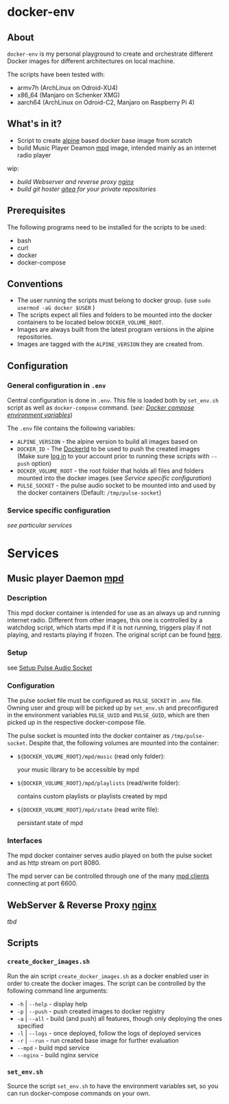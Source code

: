 # docker-env
## About
`docker-env` is my personal playground to create and orchestrate different Docker images for different architectures on local machine.

The scripts have been tested with:

* armv7h (ArchLinux on Odroid-XU4)
* x86_64 (Manjaro on Schenker XMG)
* aarch64 (ArchLinux on Odroid-C2, Manjaro on Raspberry Pi 4)

## What's in it?
* Script to create [alpine](https://alpinelinux.org/) based docker base image from scratch
* build Music Player Deamon [mpd] image, intended mainly as an internet radio player

wip:
* *build Webserver and reverse proxy [nginx]*
* *build git hoster [gitea] for your private repositories*

## Prerequisites
The following programs need to be installed for the scripts to be used:

* bash
* curl
* docker
* docker-compose

## Conventions
* The user running the scripts must belong to docker group. (use `sudo usermod -aG docker $USER` )
* The scripts expect all files and folders to be mounted into the docker containers to be located below `DOCKER_VOLUME_ROOT`.
* Images are always built from the latest program versions in the alpine repositories.
* Images are tagged with the `ALPINE_VERSION` they are created from.

## Configuration
### General configuration in `.env`
Central configuration is done in `.env`. This file is loaded both by `set_env.sh` script as well as `docker-compose` command. (*see: [Docker compose environment variables](https://docs.docker.com/compose/environment-variables/)*)

The `.env` file contains the following variables:

* `ALPINE_VERSION` - the alpine version to build all images based on
* `DOCKER_ID` - The [DockerId](https://success.docker.com/article/how-do-you-register-for-a-docker-id) to be used to push the created images<br>(Make sure [log in](https://docs.docker.com/engine/reference/commandline/login/) to your account prior to running these scripts with `--push` option)
* `DOCKER_VOLUME_ROOT` - the root folder that holds all files and folders mounted into the docker images (see *Service specific configuration*)
* `PULSE_SOCKET` - the pulse audio socket to be mounted into and used by the docker containers (Default: `/tmp/pulse-socket`)

### Service specific configuration
_see particular services_

# Services
## Music player Daemon [mpd]
### Description
This mpd docker container is intended for use as an always up and running internet radio. Different from other images, this one is controlled by a watchdog script, which starts mpd if it is not running, triggers play if not playing, and restarts playing if frozen. The original script can be found [here](https://gist.github.com/5ess/7d29a6e285cd641b6e17).

### Setup
see [Setup Pulse Audio Socket](doc/SetupPulseAudioSocket.md)

### Configuration
The pulse socket file must be configured as `PULSE_SOCKET` in `.env` file.
Owning user and group will be picked up by `set_env.sh` and preconfigured in the environment variables
`PULSE_UUID` and `PULSE_GUID`, which are then picked up in the respective docker-compose file.

The pulse socket is mounted into the docker container as `/tmp/pulse-socket`.
Despite that, the following volumes are mounted into the container:
* `${DOCKER_VOLUME_ROOT}/mpd/music` (read only folder):
	
	your music library to be accessible by mpd

* `${DOCKER_VOLUME_ROOT}/mpd/playlists` (read/write folder):
	
	contains custom playlists or playlists created by mpd

* `${DOCKER_VOLUME_ROOT}/mpd/state` (read write file):
	
	persistant state of mpd

### Interfaces
The mpd docker container serves audio played on both the pulse socket and as http stream on port 8080.

The mpd server can be controlled through one of the many [mpd clients] connecting at port 6600.

## WebServer & Reverse Proxy [nginx]
*tbd*


## Scripts
### `create_docker_images.sh`
Run the ain script `create_docker_images.sh` as a docker enabled user in order to create the docker images. The script can be controlled by the following command line arguments:

* `-h` | `--help` - display help
* `-p` | `--push` - push created images to docker registry
* `-a` | `--all`  - build (and push) all features, though only deploying the ones specified
* `-l` | `--logs` - once deployed, follow the logs of deployed services
* `-r` | `--run`  - run created base image for further evaluation
* `--mpd` - build mpd service
* `--nginx` - build nginx service

### `set_env.sh`
Source the script `set_env.sh` to have the environment variables set, so you can run docker-compose commands on your own.


[gitea]: https://gitea.io/en-us/
[mpd]: https://www.musicpd.org
[mpd clients]: https://www.musicpd.org/clients/
[nginx]: https://www.nginx.com/
